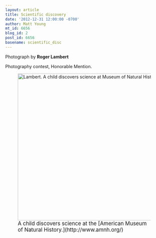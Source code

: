 ```yaml
---
layout: article
title: Scientific discovery
date: '2012-12-31 12:00:00 -0700'
author: Matt Young
mt_id: 6656
blog_id: 2
post_id: 6656
basename: scientific_disc
---
```

Photograph by **Roger Lambert**

Photography contest, Honorable Mention.

<figure>
<img src="/PT/uploads/2012/Lambert.%20A%20child%20discovers%20science%20at%20Museum%20of%20Natural%20History%20600%20pixels.jpg" alt="Lambert. A child discovers science at Museum of Natural History 600 pixels.jpg" width="600" height="469" />
<figcaption markdown="span">
<big>A child discovers science at the [American Museum of Natural History.](http://www.amnh.org/)</big>

</figcaption>
</figure>
